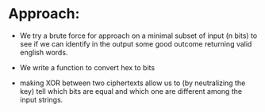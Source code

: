 # Approach:

* We try a brute force for approach on a  minimal subset of input  (n bits) to see if we can identify in the output some good outcome returning valid english words. 

* We write a function to convert hex to bits

* making XOR between  two ciphertexts  allow us to (by neutralizing the key) tell which bits are equal and which one are different among the input strings.
